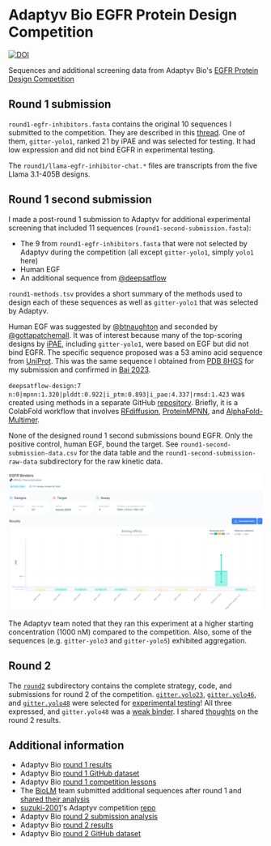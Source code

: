 # Adaptyv Bio EGFR Protein Design Competition
[![DOI](https://zenodo.org/badge/DOI/10.5281/zenodo.13972594.svg)](https://doi.org/10.5281/zenodo.13972594)

Sequences and additional screening data from Adaptyv Bio's [EGFR Protein Design Competition](https://design.adaptyvbio.com/)

## Round 1 submission
`round1-egfr-inhibitors.fasta` contains the original 10 sequences I submitted to the competition.
They are described in this [thread](https://x.com/anthonygitter/status/1827760228122738689).
One of them, `gitter-yolo1`, ranked 21 by iPAE and was selected for testing.
It had low expression and did not bind EGFR in experimental testing.

The `round1/llama-egfr-inhibitor-chat.*` files are transcripts from the five Llama 3.1-405B designs.

## Round 1 second submission
I made a post-round 1 submission to Adaptyv for additional experimental screening that included 11 sequences (`round1-second-submission.fasta`):
- The 9 from `round1-egfr-inhibitors.fasta` that were not selected by Adaptyv during the competition (all except `gitter-yolo1`, simply `yolo1` here)
- Human EGF
- An additional sequence from [@deepsatflow](https://x.com/deepsatflow/status/1838608857372733659)

`round1-methods.tsv` provides a short summary of the methods used to design each of these sequences as well as `gitter-yolo1` that was selected by Adaptyv.

Human EGF was suggested by [@btnaughton](https://x.com/btnaughton/status/1838659396337099172) and seconded by [@gottapatchemall](https://x.com/gottapatchemall/status/1838678445725036671).
It was of interest because many of the top-scoring designs by [iPAE](https://design.adaptyvbio.com/), including `gitter-yolo1`, were based on EGF but did not bind EGFR.
The specific sequence proposed was a 53 amino acid sequence from [UniProt](https://www.uniprot.org/uniprotkb/P01133/entry#PRO_0000007541).
This was the same sequence I obtained from [PDB 8HGS](https://www.rcsb.org/sequence/8hgs) for my submission and confirmed in [Bai 2023](https://doi.org/10.1038/s41421-023-00523-5).

`deepsatflow-design:7 n:0|mpnn:1.320|plddt:0.922|i_ptm:0.893|i_pae:4.337|rmsd:1.423` was created using methods in a separate GitHub [repository](https://github.com/deepsatflow/adaptyv-bio-pdc).
Briefly, it is a ColabFold workflow that involves [RFdiffusion](https://doi.org/10.1038/s41586-023-06415-8), [ProteinMPNN](https://doi.org/10.1126/science.add2187), and [AlphaFold-Multimer](https://doi.org/10.1101/2021.10.04.463034).

None of the designed round 1 second submissions bound EGFR.
Only the positive control, human EGF, bound the target.
See `round1-second-submission-data.csv` for the data table and the `round1-second-submission-raw-data` subdirectory for the raw kinetic data.

![Round 1 second submission summary graph](round1-second-submission-summary-graph.png)

The Adaptyv team noted that they ran this experiment at a higher starting concentration (1000 nM) compared to the competition.
Also, some of the sequences (e.g. `gitter-yolo3` and `gitter-yolo5`) exhibited aggregation.

## Round 2
The [`round2`](round2/) subdirectory contains the complete strategy, code, and submissions for round 2 of the competition.
[`gitter.yolo23`](https://foundry.adaptyvbio.com/competition?design=f3c0aea4-b342-4ac7-9785-e91457dda544), [`gitter.yolo46`](https://foundry.adaptyvbio.com/competition?design=bda4367e-cf6f-47f6-8064-d74c78d63049), and [`gitter.yolo48`](https://foundry.adaptyvbio.com/competition?design=c4cd77a9-b7bf-49ee-9b8d-e54373708919) were selected for [experimental testing](https://foundry.adaptyvbio.com/egfr_design_competition_2)!
All three expressed, and `gitter.yolo48` was a [weak binder](https://foundry.adaptyvbio.com/competition).
I shared [thoughts](https://x.com/anthonygitter/status/1865608416418288043) on the round 2 results.

## Additional information
- Adaptyv Bio [round 1 results](https://foundry.adaptyvbio.com/egfr_design_competition)
- Adaptyv Bio [round 1 GitHub dataset](https://github.com/adaptyvbio/egfr_competition_1)
- Adaptyv Bio [round 1 competition lessons](https://adaptyvbio.substack.com/p/protein-optimization-102-lessons)
- The [BioLM](https://biolm.ai/) team submitted additional sequences after round 1 and [shared their analysis](https://x.com/NikhilHaas/status/1844446275967779284)
- [suzuki-2001](https://github.com/suzuki-2001)'s Adaptyv competition [repo](https://github.com/suzuki-2001/adaptyv-protein-comp)
- Adaptyv Bio [round 2 submission analysis](https://www.adaptyvbio.com/blog/po103)
- Adaptyv Bio [round 2 results](https://foundry.adaptyvbio.com/competition)
- Adaptyv Bio [round 2 GitHub dataset](https://github.com/adaptyvbio/egfr_competition_2)
